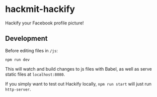 # hackmit-hackify
Hackify your Facebook profile picture!

## Development
Before editing files in `/js`:
```
npm run dev
```

This will watch and build changes to js files with Babel, as well as serve static files at `localhost:8080`.

If you simply want to test out Hackify locally, `npm run start` will just run `http-server`.

